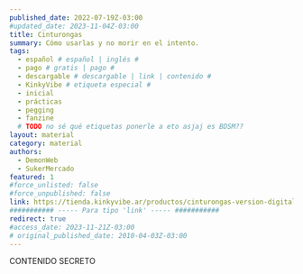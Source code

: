 ```yaml
---
published_date: 2022-07-19Z-03:00
#updated_date: 2023-11-04Z-03:00
title: Cinturongas
summary: Cómo usarlas y no morir en el intento.
tags:
  - español # español | inglés #
  - pago # gratis | pago #
  - descargable # descargable | link | contenido #
  - KinkyVibe # etiqueta especial #
  - inicial
  - prácticas
  - pegging
  - fanzine
  # TODO no sé qué etiquetas ponerle a eto asjaj es BDSM??
layout: material
category: material
authors:
  - DemonWeb
  - SukerMercado
featured: 1
#force_unlisted: false
#force_unpublished: false
link: https://tienda.kinkyvibe.ar/productos/cinturongas-version-digital/
########### ----- Para tipo 'link' ----- ###########
redirect: true
#access_date: 2023-11-21Z-03:00
# original_published_date: 2010-04-03Z-03:00
---
```


CONTENIDO SECRETO
